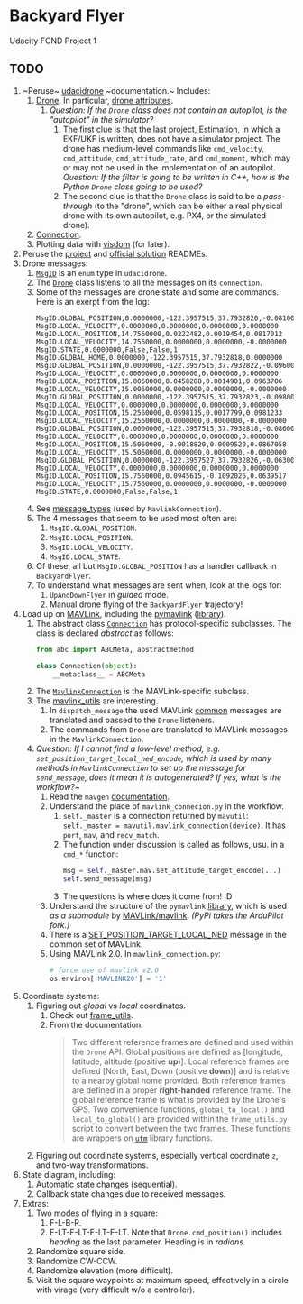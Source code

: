 # Backyard Flyer

Udacity FCND Project 1

## TODO

1. ~Peruse~ [udacidrone](https://udacity.github.io/udacidrone/docs/getting-started.html) ~documentation.~ Includes:  
   1. [Drone](https://udacity.github.io/udacidrone/docs/drone-api.html). In particular, [drone attributes](https://udacity.github.io/udacidrone/docs/drone-attributes.html).  
      1. _Question: If the `Drone` class does not contain an autopilot, is the "autopilot" in the simulator?_  
         1. The first clue is that the last project, Estimation, in which a EKF/UKF is written, does not have a simulator project. The drone has medium-level commands like `cmd_velocity`, `cmd_attitude`, `cmd_attitude_rate`, and `cmd_moment`, which may or may not be used in the implementation of an autopilot. _Question: If the filter is going to be written in C++, how is the Python `Drone` class going to be used?_    
         2. The second clue is that the `Drone` class is said to be a _pass-through_ (to the "drone", which can be either a real physical drone with its own autopilot, e.g. PX4, or the simulated drone).  
   2. [Connection](https://udacity.github.io/udacidrone/docs/connection-api.html).  
   3. Plotting data with [visdom](https://github.com/fossasia/visdom) (for later).  
2. Peruse the [project](https://github.com/ivogeorg/FCND-Backyard-Flyer/blob/main/README.md) and [official solution](https://github.com/udacity/FCND-Backyard-Flyer/blob/solution/README.md) READMEs.  
3. Drone messages:  
   1. [`MsgID`](https://github.com/udacity/udacidrone/blob/master/udacidrone/messaging/message_ids.py) is an `enum` type in `udacidrone`. 
   2. The [`Drone`](https://github.com/udacity/udacidrone/blob/master/udacidrone/drone.py) class listens to all the messages on its `connection`.  
   3. Some of the messages are drone state and some are commands. Here is an exerpt from the log:
      ```
      MsgID.GLOBAL_POSITION,0.0000000,-122.3957515,37.7932820,-0.0810000
      MsgID.LOCAL_VELOCITY,0.0000000,0.0000000,0.0000000,0.0000000
      MsgID.LOCAL_POSITION,14.7560000,0.0222482,0.0019454,0.0817012
      MsgID.LOCAL_VELOCITY,14.7560000,0.0000000,0.0000000,-0.0000000
      MsgID.STATE,0.0000000,False,False,1
      MsgID.GLOBAL_HOME,0.0000000,-122.3957515,37.7932818,0.0000000
      MsgID.GLOBAL_POSITION,0.0000000,-122.3957515,37.7932822,-0.0960000
      MsgID.LOCAL_VELOCITY,0.0000000,0.0000000,0.0000000,0.0000000
      MsgID.LOCAL_POSITION,15.0060000,0.0458288,0.0014901,0.0963706
      MsgID.LOCAL_VELOCITY,15.0060000,0.0000000,0.0000000,-0.0000000
      MsgID.GLOBAL_POSITION,0.0000000,-122.3957515,37.7932823,-0.0980000
      MsgID.LOCAL_VELOCITY,0.0000000,0.0000000,0.0000000,0.0000000
      MsgID.LOCAL_POSITION,15.2560000,0.0598115,0.0017799,0.0981233
      MsgID.LOCAL_VELOCITY,15.2560000,0.0000000,0.0000000,-0.0000000
      MsgID.GLOBAL_POSITION,0.0000000,-122.3957515,37.7932818,-0.0860000
      MsgID.LOCAL_VELOCITY,0.0000000,0.0000000,0.0000000,0.0000000
      MsgID.LOCAL_POSITION,15.5060000,-0.0018820,0.0009520,0.0867058
      MsgID.LOCAL_VELOCITY,15.5060000,0.0000000,0.0000000,-0.0000000
      MsgID.GLOBAL_POSITION,0.0000000,-122.3957527,37.7932826,-0.0630000
      MsgID.LOCAL_VELOCITY,0.0000000,0.0000000,0.0000000,0.0000000
      MsgID.LOCAL_POSITION,15.7560000,0.0945615,-0.1092026,0.0639517
      MsgID.LOCAL_VELOCITY,15.7560000,0.0000000,0.0000000,-0.0000000
      MsgID.STATE,0.0000000,False,False,1   
      ```
   4. See [message_types](https://github.com/udacity/udacidrone/blob/master/udacidrone/connection/message_types.py) (used by `MavlinkConnection`).
   5. The 4 messages that seem to be used most often are:
      1. `MsgID.GLOBAL_POSITION`.  
      2. `MsgID.LOCAL_POSITION`.  
      2. `MsgID.LOCAL_VELOCITY`.  
      2. `MsgID.LOCAL_STATE`.  
   6. Of these, all but `MsgID.GLOBAL_POSITION` has a handler callback in `BackyardFlyer`.    
   7. To understand what messages are sent when, look at the logs for: 
      1. `UpAndDownFlyer` in _guided_ mode.  
      2. Manual drone flying of the `BackyardFlyer` trajectory!  
4. Load up on [MAVLink](https://mavlink.io/en/), including the [pymavlink](https://mavlink.io/en/mavgen_python/) ([library](https://pypi.org/project/pymavlink/)).  
   1. The abstract class [`Connection`](https://github.com/udacity/udacidrone/blob/master/udacidrone/connection/connection.py) has protocol-specific subclasses. The class is declared _abstract_ as follows:
      ```python
      from abc import ABCMeta, abstractmethod

      class Connection(object):
          __metaclass__ = ABCMeta
      ```
   2. The [`MavlinkConnection`](https://github.com/udacity/udacidrone/blob/master/udacidrone/connection/mavlink_connection.py) is the MAVLink-specific subclass.  
   3. The [mavlink_utils](https://github.com/udacity/udacidrone/blob/master/udacidrone/connection/mavlink_utils.py) are interesting.  
      1. In `dispatch_message` the used MAVLink [common](https://mavlink.io/en/messages/common.html) messages are translated and passed to the `Drone` listeners.  
      2. The commands from `Drone` are translated to MAVLink messages in the `MavlinkConnection`.  
   4. _Question: If I cannot find a low-level method, e.g. `set_position_target_local_ned_encode`, which is used by many methods in `MavlinkConnection` to set up the message for `send_message`, does it mean it is autogenerated? If yes, what is the workflow?_~  
      1. Read the `mavgen` [documentation](https://mavlink.io/en/mavgen_python/).  
      2. Understand the place of `mavlink_connecion.py` in the workflow.  
         1. `self._master` is a connection returned by `mavutil`: `self._master = mavutil.mavlink_connection(device)`. It has `port`, `mav`, and `recv_match`.  
         2. The function under discussion is called as follows, usu. in a `cmd_*` function:
            ```python
            msg = self._master.mav.set_attitude_target_encode(...)
            self.send_message(msg)   
            ```  
         3. The questions is where does it come from! :D  
      3. Understand the structure of the `pymavlink` [library](https://github.com/ArduPilot/pymavlink), which is used _as a submodule_ by [MAVLink/mavlink](https://github.com/mavlink/mavlink). _(PyPi takes the ArduPilot fork.)_      
      4. There is a [SET_POSITION_TARGET_LOCAL_NED](https://mavlink.io/en/messages/common.html#MAV_PROTOCOL_CAPABILITY_SET_POSITION_TARGET_LOCAL_NED) message in the common set of MAVLink.  
      5. Using MAVLink 2.0. In `mavlink_connection.py`:
         ```python
         # force use of mavlink v2.0
         os.environ['MAVLINK20'] = '1'
         ```
5. Coordinate systems:
   1. Figuring out _global_ vs _local_ coordinates.  
      1. Check out [frame_utils](https://github.com/udacity/udacidrone/blob/master/udacidrone/frame_utils.py).  
      2. From the documentation:
         > Two different reference frames are defined and used within the `Drone` API. Global positions are defined as [longitude, latitude, altitude (positive **up**)]. Local reference frames are defined [North, East, Down (positive **down**)] and is relative to a nearby global home provided. Both reference frames are defined in a proper **right-handed** reference frame. The global reference frame is what is provided by the Drone's GPS. Two convenience functions, `global_to_local()` and `local_to_global()` are provided within the `frame_utils.py` script to convert between the two frames. These functions are wrappers on [`utm`](https://github.com/Turbo87/utm) library functions.
   2. Figuring out coordinate systems, especially vertical coordinate `z`, and two-way transformations.  
6. State diagram, including:  
   1. Automatic state changes (sequential).  
   2. Callback state changes due to received messages.    
7. Extras:  
   1. Two modes of flying in a square:  
      1. F-L-B-R.  
      2. F-LT-F-LT-F-LT-F-LT. Note that `Drone.cmd_position()` includes _heading_ as the last parameter. Heading is in _radians_.      
   2. Randomize square side.  
   3. Randomize CW-CCW.  
   4. Randomize elevation (more difficult).  
   5. Visit the square waypoints at maximum speed, effectively in a circle with virage (very difficult w/o a controller).